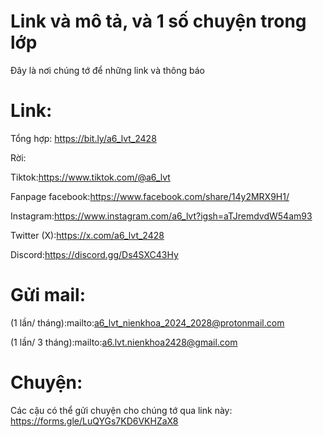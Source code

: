 # Link và mô tả, và 1 số chuyện trong lớp

Đây là nơi chúng tớ để những link và thông báo

# Link:

Tổng hợp: https://bit.ly/a6_lvt_2428

Rời:

Tiktok:https://www.tiktok.com/@a6_lvt

Fanpage facebook:https://www.facebook.com/share/14y2MRX9H1/

Instagram:https://www.instagram.com/a6_lvt?igsh=aTJremdvdW54am93

Twitter (X):https://x.com/a6_lvt_2428

Discord:https://discord.gg/Ds4SXC43Hy

# Gửi mail:

(1 lần/ tháng):mailto:a6_lvt_nienkhoa_2024_2028@protonmail.com

(1 lần/ 3 tháng):mailto:a6.lvt.nienkhoa2428@gmail.com

# Chuyện:

Các cậu có thể gửi chuyện cho chúng tớ qua link này: https://forms.gle/LuQYGs7KD6VKHZaX8
